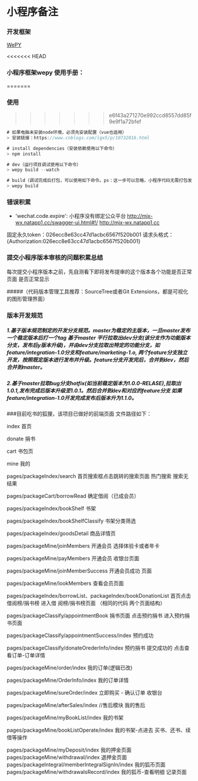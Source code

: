 ﻿# 小程序备注

### 开发框架
[WePY](https://tencent.github.io/wepy/)

<<<<<<< HEAD
### 小程序框架wepy 使用手册：
=======
### 使用
>>>>>>> e6f43a271270e992ccd8557dd85f9e9f1a72bfef
```js
# 如果电脑未安装node环境，必须先安装配置（vue也适用）
> 安装链接：https://www.cnblogs.com/lgx5/p/10732016.html

# install dependencies（安装依赖使用以下命令）
> npm install

# dev（运行项目调试使用以下命令）
> wepy build --watch

# build（调试完成后打包，可以使用如下命令。ps：这一步可以忽略，小程序代码无需打包发布服务器）
> wepy build

```

### 错误积累
- 'wechat.code.expire': 小程序没有绑定公众平台
http://mjx-wx.natapp1.cc/swagger-ui.html#!/
http://mjx-wx.natapp1.cc

固定永久token：026ecc8e63cc47d1acbc6567f520b001
请求头格式：{Authorization:026ecc8e63cc47d1acbc6567f520b001}

### 提交小程序版本审核的问题积累总结
每次提交小程序版本之前，先自测看下即将发布提审的这个版本各个功能是否正常页面
是否正常显示

#####（代码版本管理工具推荐：SourceTree或者Git Extensions，都是可视化的图形管理界面）
### 版本开发规范
##### 1.基于版本规范制定的开发分支规范。master为稳定的主版本，一旦master发布一个稳定版本后打一个tag 基于master 平行拉取出dev分支(该分支作为功能版本分支，发布后y版本升级)，并由dev分支拉取出特定的功能分支，如feature/integration-1.0分支和feature/marketing-1.o, 两个feature分支独立开发，按照既定版本进行发布并升级。feature分支开发完后，合并到dev，然后合并到master。
##### 2.基于master拉取bug分支hotfix(如当前稳定版本为1.0.0-RELASE),拉取出1.0.1,发布完成后版本升级至1.0.1。然后合并到dev和对应的feature分支 如果feature/integration-1.0开发完成发布后版本升为1.1.0。


###目前吃书的狐狸，该项目已做好的前端页面  文件路径如下：

index 首页

donate 捐书

cart 书包页

mine 我的

pages/packageIndex/search  首页搜索框点击跳转的搜索页面 热门搜索 搜索无结果

pages/packageCart/borrowRead  确定借阅（已成会员）

pages/packageIndex/bookShelf 书架

pages/packageIndex/bookShelfClassify 书架分类筛选

pages/packageIndex/goodsDetail 商品详情页

pages/packageMine/joinMembers  开通会员 选择体验卡或者年卡

pages/packageMine/payMembers  开通会员  收银台页面

pages/packageMine/joinMemberSuccess 开通会员成功 页面

pages/packageMine/lookMembers  查看会员页面

pages/packageIndex/borrowList、packageIndex/bookDonationList 首页点击借阅榜/捐书榜 进入借
阅榜/捐书榜页面  （相同的代码 两个页面结构）

pages/packageClassify/appointmentBook  捐书页面 点击预约捐书  进入预约捐书页面

pages/packageClassify/appointmentSuccess/index 预约成功

pages/packageClassify/donateOrederInfo/index 预约捐书 提交成功的 点击查看订单-订单详情

pages/packageMine/order/index 我的订单(逻辑已改)

pages/packageMine/OrderInfo/index  我的订单详情

pages/packageMine/sureOrder/index 立即购买 - 确认订单 收银台


pages/packageMine/afterSales/index   //售后模块   我的售后

pages/packageMine/myBookList/index   我的书架

pages/packageMine/bookListOperate/index 我的书架-点进去 买书、还书、续借等操作

pages/packageMine/myDeposit/index 我的押金页面
pages/packageMine/withdrawal/index 退押金页面
pages/packageIntegral/memberIntegralSignIn/index 我的狐币页面
pages/packageMine/withdrawalsRecord/index 我的狐币-查看明细 记录页面


